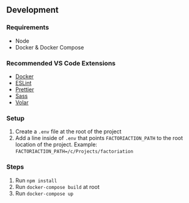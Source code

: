 ## Development

### Requirements

- Node
- Docker & Docker Compose

### Recommended VS Code Extensions

- [Docker](https://marketplace.visualstudio.com/items?itemName=ms-azuretools.vscode-docker)
- [ESLint](https://marketplace.visualstudio.com/items?itemName=dbaeumer.vscode-eslint)
- [Prettier](https://marketplace.visualstudio.com/items?itemName=esbenp.prettier-vscode)
- [Sass](https://marketplace.visualstudio.com/items?itemName=Syler.sass-indented)
- [Volar](https://marketplace.visualstudio.com/items?itemName=johnsoncodehk.volar)

### Setup

1. Create a `.env` file at the root of the project
1. Add a line inside of `.env` that points `FACTORIACTION_PATH` to the root location of the project. Example: `FACTORIACTION_PATH=/c/Projects/factoriation`

### Steps

1. Run `npm install`
1. Run `docker-compose build` at root
1. Run `docker-compose up`
